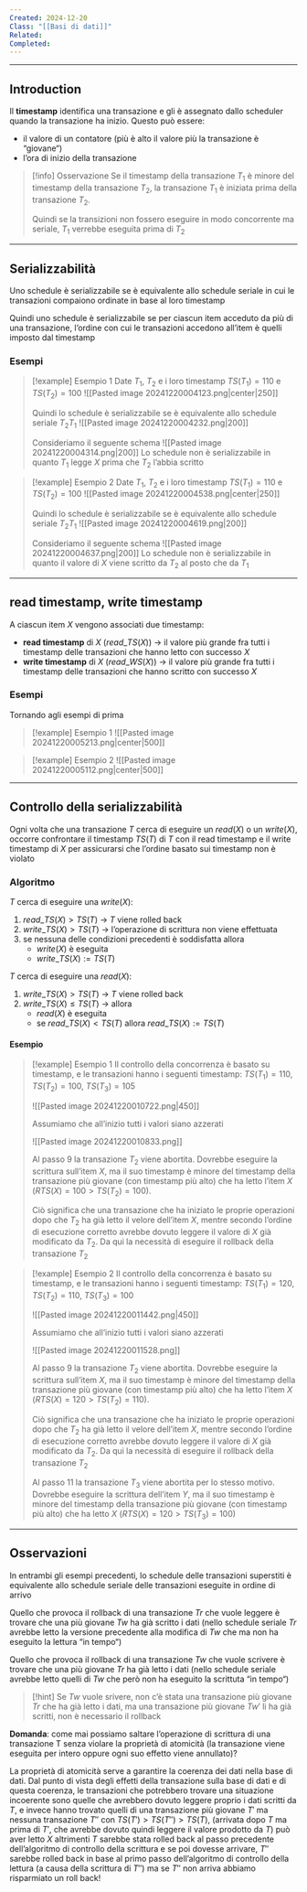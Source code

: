```yaml
---
Created: 2024-12-20
Class: "[[Basi di dati]]"
Related: 
Completed:
---
```

---
## Introduction
Il **timestamp** identifica una transazione e gli è assegnato dallo scheduler quando la transazione ha inizio. Questo può essere:
- il valore di un contatore (più è alto il valore più la transazione è “giovane“)
- l’ora di inizio della transazione

>[!info] Osservazione
>Se il timestamp della transazione $T_{1}$ è minore del timestamp della transazione $T_{2}$, la transazione $T_{1}$ è  iniziata prima della transazione $T_{2}$.
>
>Quindi se la transizioni non fossero eseguire in modo concorrente ma seriale, $T_{1}$ verrebbe eseguita prima di $T_{2}$

---
## Serializzabilità
Uno schedule è serializzabile se è equivalente allo schedule seriale in cui le transazioni compaiono ordinate in base al loro timestamp

Quindi uno schedule è serializzabile se per ciascun item acceduto da più di una transazione, l’ordine con cui le transazioni accedono all’item è quelli imposto dal timestamp

### Esempi

> [!example] Esempio 1
> Date $T_{1}$, $T_{2}$ e i loro timestamp $TS(T_{1})=110$ e $TS(T_{2})=100$
> ![[Pasted image 20241220004123.png|center|250]]
> 
> Quindi lo schedule è serializzabile se è equivalente allo schedule seriale $T_{2}T_{1}$
> ![[Pasted image 20241220004232.png|200]]
> 
> Consideriamo il seguente schema
> ![[Pasted image 20241220004314.png|200]]
> Lo schedule non è serializzabile in quanto $T_{1}$ legge $X$ prima che $T_{2}$ l’abbia scritto

> [!example] Esempio 2
> Date $T_{1}$, $T_{2}$ e i loro timestamp $TS(T_{1})=110$ e $TS(T_{2})=100$
> ![[Pasted image 20241220004538.png|center|250]]
> 
> Quindi lo schedule è serializzabile se è equivalente allo schedule seriale $T_{2}T_{1}$
> ![[Pasted image 20241220004619.png|200]]
> 
> Consideriamo il seguente schema
> ![[Pasted image 20241220004637.png|200]]
> Lo schedule non è serializzabile in quanto il valore di $X$ viene scritto da $T_{2}$ al posto che da $T_{1}$

---
## read timestamp, write timestamp
A ciascun item $X$ vengono associati due timestamp:
- **read timestamp** di $X$ ($read\_TS(X)$) → il valore più grande fra tutti i timestamp delle transazioni che hanno letto con successo $X$
- **write timestamp** di $X$ ($read\_WS(X)$) → il valore più grande fra tutti i timestamp delle transazioni che hanno scritto con successo $X$

### Esempi
Tornando agli esempi di prima

>[!example] Esempio 1
>![[Pasted image 20241220005213.png|center|500]]

>[!example] Esempio 2
>![[Pasted image 20241220005112.png|center|500]]

---
## Controllo della serializzabilità
Ogni volta che una transazione $T$ cerca di eseguire un $read(X)$ o un $write(X)$, occorre confrontare il timestamp $TS(T)$ di $T$ con il read timestamp e il write timestamp di $X$ per assicurarsi che l’ordine basato sui timestamp non è violato

### Algoritmo
$T$ cerca di eseguire una $write(X)$:
1. $read\_TS(X)>TS(T)$ → $T$ viene rolled back
2. $write\_TS(X)>TS(T)$ → l’operazione di scrittura non viene effettuata
3. se nessuna delle condizioni precedenti è soddisfatta allora
	- $write(X)$ è eseguita
	- $write\_TS(X):=TS(T)$

$T$ cerca di eseguire una $read(X)$:
1. $write\_TS(X)>TS(T)$ → $T$ viene rolled back
2. $write\_TS(X)\leq TS(T)$ → allora
	- $read(X)$ è eseguita
	- se $read\_TS(X)<TS(T)$ allora $read\_TS(X):=TS(T)$

#### Esempio

>[!example] Esempio 1
>Il controllo della concorrenza è basato su timestamp, e le transazioni hanno i seguenti timestamp: $TS(T_{1})=110$, $TS(T_{2})=100$, $TS(T_{3})=105$
>
>![[Pasted image 20241220010722.png|450]]
>
>Assumiamo che all’inizio tutti i valori siano azzerati
>
>![[Pasted image 20241220010833.png]]
>
>Al passo 9 la transazione $T_{2}$ viene abortita. Dovrebbe eseguire la scrittura sull’item $X$, ma il suo timestamp è minore del timestamp della transazione più giovane (con timestamp più alto) che ha letto l’item $X$ ($RTS(X)=100>TS(T_{2})=100$).
>
>Ciò significa che una transazione che ha iniziato le proprie operazioni dopo che $T_{2}$ ha già letto il velore dell’item $X$, mentre secondo l’ordine di esecuzione corretto avrebbe dovuto leggere il valore di $X$ già modificato da $T_{2}$. Da qui la necessità di eseguire il rollback della transazione $T_{2}$

>[!example] Esempio 2
>Il controllo della concorrenza è basato su timestamp, e le transazioni hanno i seguenti timestamp: $TS(T_{1})=120$, $TS(T_{2})=110$, $TS(T_{3})=100$
>
>![[Pasted image 20241220011442.png|450]]
>
>Assumiamo che all’inizio tutti i valori siano azzerati
>
>![[Pasted image 20241220011528.png]]
>
>Al passo 9 la transazione $T_{2}$ viene abortita. Dovrebbe eseguire la scrittura sull’item $X$, ma il suo timestamp è minore del timestamp della transazione più giovane (con timestamp più alto) che ha letto l’item $X$ ($RTS(X)=120>TS(T_{2})=110$).
>
>Ciò significa che una transazione che ha iniziato le proprie operazioni dopo che $T_{2}$ ha già letto il velore dell’item $X$, mentre secondo l’ordine di esecuzione corretto avrebbe dovuto leggere il valore di $X$ già modificato da $T_{2}$. Da qui la necessità di eseguire il rollback della transazione $T_{2}$
>
>Al passo 11 la transazione $T_{3}$ viene abortita per lo stesso motivo. Dovrebbe eseguire la scrittura dell’item $Y$, ma il suo timestamp è minore del timestamp della transazione più giovane (con timestamp più alto) che ha letto $X$ ($RTS(X)=120>TS(T_{3})=100$)

---
## Osservazioni
In entrambi gli esempi precedenti, lo schedule delle transazioni superstiti è equivalente allo schedule seriale delle transazioni eseguite in ordine di arrivo

Quello che provoca il rollback di una transazione $Tr$ che vuole leggere è trovare che una più giovane $Tw$ ha già scritto i dati (nello schedule seriale $Tr$ avrebbe letto la versione precedente alla modifica di $Tw$ che ma non ha eseguito la lettura “in tempo“)

Quello che provoca il rollback di una transazione $Tw$ che vuole scrivere è trovare che una più giovane $Tr$ ha già letto i dati (nello schedule seriale avrebbe letto quelli di $Tw$ che però non ha eseguito la scrittuta “in tempo“)

>[!hint]
>Se $Tw$ vuole srivere, non c’è stata una transazione più giovane $Tr$ che ha già letto i dati, ma una transazione più giovane $Tw'$ li ha già scritti, non è necessario il rollback

**Domanda**: come mai possiamo saltare l’operazione di scrittura di una transazione T senza violare la proprietà di atomicità (la transazione viene eseguita per intero oppure ogni suo effetto viene annullato)?

La proprietà di atomicità serve a garantire la coerenza dei dati nella base di dati. Dal punto di vista degli effetti della transazione sulla base di dati e di questa coerenza, le transazioni che potrebbero trovare una situazione incoerente sono quelle che avrebbero dovuto leggere
proprio i dati scritti da $T$, e invece hanno trovato quelli di una transazione più giovane $T'$ ma nessuna transazione $T''$ con $TS(T')>TS(T'')>TS(T)$, (arrivata dopo $T$ ma prima di $T'$, che avrebbe dovuto quindi leggere il valore prodotto da $T$) può aver letto $X$ altrimenti $T$ sarebbe stata rolled back al passo precedente dell’algoritmo di controllo della scrittura e se poi dovesse arrivare, $T''$ sarebbe rolled back in base al primo passo dell’algoritmo di controllo della lettura (a causa della scrittura di $T''$) ma se $T''$ non arriva abbiamo risparmiato un roll back! 